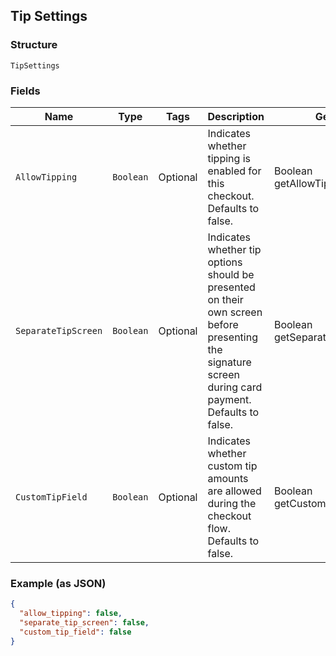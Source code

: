 ## Tip Settings

### Structure

`TipSettings`

### Fields

| Name | Type | Tags | Description | Getter |
|  --- | --- | --- | --- | --- |
| `AllowTipping` | `Boolean` | Optional | Indicates whether tipping is enabled for this checkout. Defaults to false. | Boolean getAllowTipping() |
| `SeparateTipScreen` | `Boolean` | Optional | Indicates whether tip options should be presented on their own screen before presenting<br>the signature screen during card payment. Defaults to false. | Boolean getSeparateTipScreen() |
| `CustomTipField` | `Boolean` | Optional | Indicates whether custom tip amounts are allowed during the checkout flow. Defaults to false. | Boolean getCustomTipField() |

### Example (as JSON)

```json
{
  "allow_tipping": false,
  "separate_tip_screen": false,
  "custom_tip_field": false
}
```

